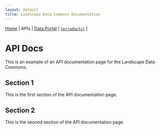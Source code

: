 ```yaml
---
layout: default
title: Landscape Data Commons Documentation
---
```

[Home](./) | APIs | [Data Portal](./data-portal.html) | [`terradactyl`](./terradactyl.html) |

# API Docs

This is an example of an API documentation page for the Landscape Data Commons.

## Section 1

This is the first section of the API documentation page.

## Section 2

This is the second section of the API documentation page.
